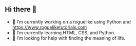 ## Hi there 👋

- 🔭 I’m currently working on a roguelike using Python and https://www.rogueliketutorials.com
- 🌱 I’m currently learning HTML, CSS, and Python.
- 🤔 I’m looking for help with finding the meaning of life.

